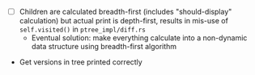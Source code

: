 - [ ] Children are calculated breadth-first (includes "should-display" calculation) but actual print is depth-first, results in mis-use of `self.visited()` in `ptree_impl/diff.rs`
  - Eventual solution: make everything calculate into a non-dynamic data structure using breadth-first algorithm
- Get versions in tree printed correctly